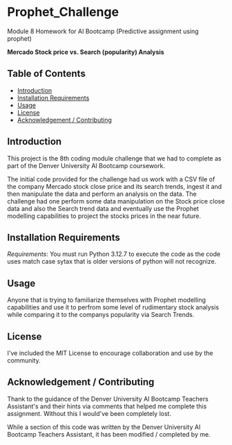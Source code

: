 # Prophet_Challenge
Module 8 Homework for AI Bootcamp (Predictive assignment using prophet)


**Mercado Stock price vs. Search (popularity) Analysis**

## Table of Contents
* [Introduction](#introduction)
* [Installation Requirements](#requirements)
* [Usage](#usage)
* [License](#license)
* [Acknowledgement / Contributing](#acknowledgementcontributing)

## Introduction
This project is the 8th coding module challenge that we had to complete as part of the Denver University AI Bootcamp coursework. 

The initial code provided for the challenge had us work with a CSV file of the company Mercado stock close price and its search trends, ingest it and then manipulate the data and perform an analysis on the data.
The challenge had one perform some data manipulation on the Stock price close data and also the Search trend data and eventually use the Prophet modelling capabilities to project the stocks prices in the near future. 


## Installation Requirements
*Requirements*: You must run Python 3.12.7 to execute the code as the code uses match case sytax that is older versions of python will not recognize.

## Usage
Anyone that is trying to familiarize themselves with Prophet modelling capabilities and use it to perfrom some level of rudimentary stock analysis while comparing it to the companys popularity via Search Trends.

## License
I've included the MIT License to encourage collaboration and use by the community.

## Acknowledgement / Contributing
Thank to the guidance of the Denver University AI Bootcamp Teachers Assistant's and their hints via comments that helped me complete this assignment. Without this I would've been completely lost. 

While a section of this code was written by the Denver University AI Bootcamp Teachers Assistant, it has been modified / completed by me. 

